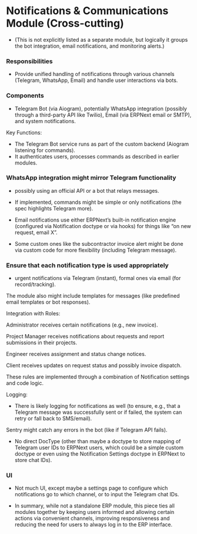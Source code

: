 # Notifications & Communications Module (Cross-cutting)

- (This is not explicitly listed as a separate module, but logically it groups the bot integration, email notifications, and monitoring alerts.)

### Responsibilities

- Provide unified handling of notifications through various channels (Telegram, WhatsApp, Email) and handle user interactions via bots.

### Components

- Telegram Bot (via Aiogram), potentially WhatsApp integration (possibly through a third-party API like Twilio), Email (via ERPNext email or SMTP), and system notifications.

Key Functions:

- The Telegram Bot service runs as part of the custom backend (Aiogram listening for commands).
- It authenticates users, processes commands as described in earlier modules.

### WhatsApp integration might mirror Telegram functionality

- possibly using an official API or a bot that relays messages.
- If implemented, commands might be simple or only notifications (the spec highlights Telegram more).

- Email notifications use either ERPNext’s built-in notification engine (configured via Notification doctype or via hooks) for things like “on new request, email X”.
- Some custom ones like the subcontractor invoice alert might be done via custom code for more flexibility (including Telegram message).

### Ensure that each notification type is used appropriately

- urgent notifications via Telegram (instant), formal ones via email (for record/tracking).

The module also might include templates for messages (like predefined email templates or bot responses).

Integration with Roles:

Administrator receives certain notifications (e.g., new invoice).

Project Manager receives notifications about requests and report submissions in their projects.

Engineer receives assignment and status change notices.

Client receives updates on request status and possibly invoice dispatch.

These rules are implemented through a combination of Notification settings and code logic.

Logging:

- There is likely logging for notifications as well (to ensure, e.g., that a Telegram message was successfully sent or if failed, the system can retry or fall back to SMS/email).

Sentry might catch any errors in the bot (like if Telegram API fails).

- No direct DocType (other than maybe a doctype to store mapping of Telegram user IDs to ERPNext users, which could be a simple custom doctype or even using the Notification Settings doctype in ERPNext to store chat IDs).

### UI

- Not much UI, except maybe a settings page to configure which notifications go to which channel, or to input the Telegram chat IDs.

- In summary, while not a standalone ERP module, this piece ties all modules together by keeping users informed and allowing certain actions via convenient channels, improving responsiveness and reducing the need for users to always log in to the ERP interface.
